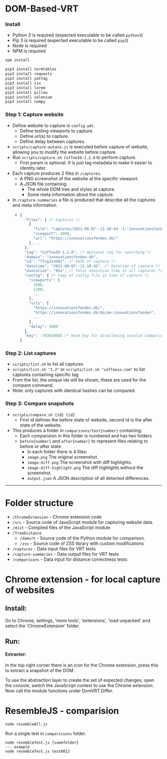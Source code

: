 # DOM-Based-VRT

### Install

- Python 3 is required (expected executable to be called `python3`)
- Pip 3 is required (expected executable to be called `pip3`)
- Node is required
- NPM is required

```bash
npm install

pip3 install termtables
pip3 install requests
pip3 install yattag
pip3 install six
pip3 install lorem
pip3 install pillow
pip3 install selenium
pip3 install numpy
```

### Step 1: Capture website
- Define website to capture in `config.yml`.
  - Define testing viewports to capture.
  - Define url(s) to capture.
  - Define delay between captures.
- `scripts/capture-mutate.js` is executed before capture of website, allowing you to modify the website before capture.
- Run `scripts/capture.sh CoffeeIO-1.2.0` to perform capture.
  - First param is optional. It is just tag metadata to make it easier to identity later.
- Each capture produces 2 files in `/captures`.
  - A PNG screenshot of the website at the specific viewport.
  - A JSON file containing.
    - The whole DOM tree and styles at capture.
    - Some meta information about the capture.
- In `/capture-summaries` a file is produced that describe all the captures and meta information.
  - ```javascript
    {
      "files": [ /* Captures */
        {
          "file": "captures/2021-08-07--11-10-43--1--innovationsfonden.dk--1600",
          "viewport": 1600,
          "url": "https://innovationsfonden.dk/"
        },...
      ],
      "tag": "CoffeeIO-1.2.0", /* Optional tag for searching */
      "domain": "innovationsfonden.dk",
      "id": "77ugJzaV0J", /* UUID of capture */
      "datetime": "2021-08-07--11-10-43", /* Datetime of capture */
      "execution": "85s", /* Total execution time of all captures */
      "config": { /* Copy of config file at time of capture */
        "viewports": [
          1600,
          1200,
          ...
        ],
        "urls": [
          "https://innovationsfonden.dk/",
          "https://innovationsfonden.dk/da/om-innovationsfonden",
          ...
        ],
        "delay": 3000
      },
      "key": -783019585 /* Hash key for disallowing invalid comparisons in compare.sh */
    }
    ```

### Step 2: List captures
- `scripts/list.sh` to list all captures
- `scripts/list.sh "1.2"` or `scripts/list.sh "coffeeio.com"` to list captures containing specific tag
- From the list, the unique ids will be shown, these are used for the compare command.
- Note: only captures with identical hashes can be compared.


### Step 3: Compare snapshots
- `scripts/compare.sh {id} {id}`
  - First id defines the before state of website, second id is the after state of the website.
- This produces a folder in `comparisons/test{number}` containing:
  - Each comparision in this folder is numbered and has two folders
  - `before{number}` and `after{number}` to represent files relating to before or after state.
    - In each folder there is 4 files:
    -  `image.png` The original screenshot.
    -  `image-diff.png` The screenshot with diff highlights.
    -  `image-diff-highlight.png` The diff highlights without the screenshot.
    -  `output.json` A JSON description of all detected differences.

---

# Folder structure

- `/ChromeExtension` - Chrome extension code
- `/src` - Source code of JavaScript module for capturing website data.
- `/dist` - Compiled files of the JavaScript module
- `/TreeDistance`
  - `/domvrt` - Source code of the Python module for comparison.
  - `/zss` - Source code of ZSS library with custom modifications
- `/captures` - Data input files for VRT tests
- `/capture-summaries` - Data output files for VRT tests
- `/comparisons` - Data input for distance correctness tests

# Chrome extension - for local capture of websites

## Install:
Go to Chrome, settings, 'more tools', 'extensions', 'load unpacked' and select the 'ChromeExtension' folder.

## Run:

#### Extractor:

In the top right corner there is an icon for the Chrome extension, press this to extract a snapshot of the DOM.

To use the abstraction layer to create the set of expected changes; open the console, switch the JavaScript context to use the Chrome extension.
Now call the module functions under DomVRT.Differ.

# ResembleJS - comparision

```
node resembleAll.js
```

Run a single test in `comparisions` folder.
```
node resembleTest.js {somefolder}
--- example
node resembleTest.js test0012
```



